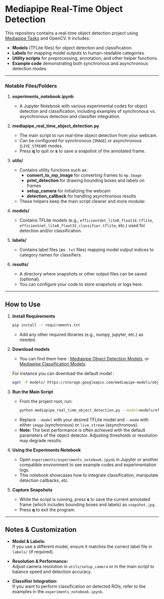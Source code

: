 # Mediapipe Real-Time Object Detection

This repository contains a real-time object detection project using [Mediapipe Tasks](https://developers.google.com/mediapipe/solutions) and OpenCV. It includes:

- **Models** (TFLite files) for object detection and classification.
- **Labels** for mapping model outputs to human-readable categories.
- **Utility scripts** for preprocessing, annotation, and other helper functions.
- **Example code** demonstrating both synchronous and asynchronous detection modes.

---


### Notable Files/Folders

1. **experiments_notebook.ipynb**  
   - A Jupyter Notebook with various experimental codes for object detection and classification, including examples of synchronous vs. asynchronous detection and classifier integration.

2. **mediapipe_real_time_object_detection.py**  
   - The main script to run real-time object detection from your webcam.  
   - Can be configured for synchronous (`IMAGE`) or asynchronous (`LIVE_STREAM`) modes.  
   - Press **q** to quit or **s** to save a snapshot of the annotated frame.

3. **utils/**  
   - Contains utility functions such as:
     - **convert_to_mp_image** for converting frames to `mp.Image`
     - **print_detection** for drawing bounding boxes and labels on frames
     - **setup_camera** for initializing the webcam
     - **detection_callback** for handling asynchronous results
   - These helpers keep the main script cleaner and more modular.

4. **models/**  
   - Contains TFLite models (e.g., `efficientdet_lite0_float16.tflite`, `efficientnet_lite0_float32_classifier.tflite`, etc.) used for detection and/or classification.

5. **labels/**  
   - Contains label files (as `.txt` files) mapping model output indices to category names for classifiers.

6. **results/**  
   - A directory where snapshots or other output files can be saved (optional).  
   - You can configure your code to store snapshots or logs here.

---

## How to Use

1. **Install Requirements**  
   
     ```bash
   pip install -r requirements.txt
     ```
   - Add any other required libraries (e.g., numpy, jupyter, etc.) as needed.

2. **Download models** 
   - You can find them here : [Mediapipe Object Detection Models](https://ai.google.dev/edge/mediapipe/solutions/vision/object_detector/index?hl=fr#models), or [Mediapipe Classification Models](https://ai.google.dev/edge/mediapipe/solutions/vision/image_classifier/index?hl=fr#models).

   For instance you can download the default model :
   ```bash 
   wget -P models/ https://storage.googleapis.com/mediapipe-models/object_detector/efficientdet_lite0/float16/latest/efficientdet_lite0.tflite
   ``` 
2. **Run the Main Script**  
   - From the project root, run:
     ```bash
     python mediapipe_real_time_object_detection.py --model=models/efficientdet_lite0_float16.tflite --mode=image
     ```
   - Replace `--model` with your desired TFLite model and `--mode` with either `image` (synchronous) or `live_stream` (asynchronous).  
   - **Note:** The best performance is often achieved with the default parameters of the object detector. Adjusting thresholds or resolution may degrade results.

3. **Using the Experiments Notebook**  
   - Open `experiments/experiments_notebook.ipynb` in Jupyter or another compatible environment to see example codes and experimentation logs.  
   - This notebook showcases how to integrate classification, manipulate detection callbacks, etc.

4. **Capture Snapshots**  
   - While the script is running, press **s** to save the current annotated frame (which includes bounding boxes and labels) as `snapshot.jpg`.  
   - Press **q** to exit the program.

---

## Notes & Customization

- **Model & Labels:**  
  If you use a different model, ensure it matches the correct label file in `labels/` (if required).  

- **Resolution & Performance:**  
  Adjust camera resolution in `utils/setup_camera` or in the main script to balance speed and detection accuracy.  

- **Classifier Integration:**  
  If you want to perform classification on detected ROIs, refer to the examples in the `experiments_notebook.ipynb`.

